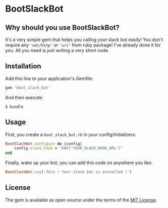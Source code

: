 # BootSlackBot

## Why should you use BootSlackBot?

It's a very simple gem that helps you calling your slack bot easily! You don't require any `'net/http'` or
`'uri'` from ruby package! I've already done it for you. All you need is just writing a very short code.

## Installation

Add this line to your application's Gemfile:

```ruby
gem 'boot_slack_bot'
```

And then execute:

    $ bundle

## Usage

First, you create a `boot_slack_bot.rb` in your config/initializers:

```ruby
BootSlackBot.configure do |config|
    config.slack_hook = "ENV['YOUR_SLACK_HOOK_URL']"
end
```

Finally, wake up your bot, you can add this code on anywhere you like:

```ruby
BootSlackBot.say('Yolo ! Your slack bot is installed !')
```

## License

The gem is available as open source under the terms of the [MIT License](https://opensource.org/licenses/MIT).
